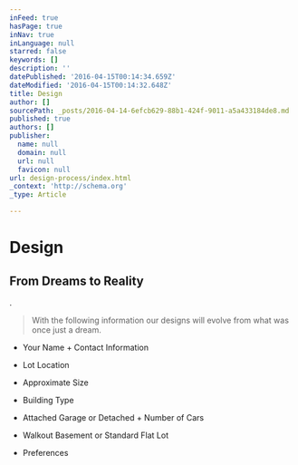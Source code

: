 ```yaml
---
inFeed: true
hasPage: true
inNav: true
inLanguage: null
starred: false
keywords: []
description: ''
datePublished: '2016-04-15T00:14:34.659Z'
dateModified: '2016-04-15T00:14:32.648Z'
title: Design
author: []
sourcePath: _posts/2016-04-14-6efcb629-88b1-424f-9011-a5a433184de8.md
published: true
authors: []
publisher:
  name: null
  domain: null
  url: null
  favicon: null
url: design-process/index.html
_context: 'http://schema.org'
_type: Article

---
```

# Design

## From Dreams to Reality

.

> With the following information our designs will evolve from what was once just a dream.

* Your Name + Contact Information

* Lot Location

* Approximate Size

* Building Type

* Attached Garage or Detached + Number of Cars

* Walkout Basement or Standard Flat Lot

* Preferences